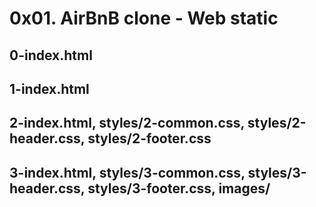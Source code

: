# 0x01. AirBnB clone - Web static

## 0-index.html

## 1-index.html

## 2-index.html, styles/2-common.css, styles/2-header.css, styles/2-footer.css

## 3-index.html, styles/3-common.css, styles/3-header.css, styles/3-footer.css, images/
